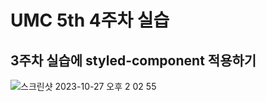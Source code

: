 # UMC 5th 4주차 실습
## 3주차 실습에 styled-component 적용하기
![스크린샷 2023-10-27 오후 2 02 55](https://github.com/hanpengbutt/UMC5th-movieapp-clonecoding-styled-component/assets/89825051/29fd5d5c-87e4-4269-ab3d-5f1c0bdb7aa9)

